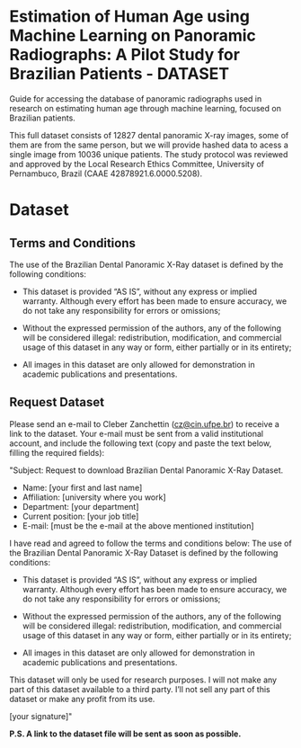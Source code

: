 # Estimation of Human Age using Machine Learning on Panoramic Radiographs: A Pilot Study for Brazilian Patients - DATASET

Guide for accessing the database of panoramic radiographs used in research on estimating human age through machine learning, focused on Brazilian patients.

This full dataset consists of 12827 dental panoramic X-ray images, some of them are from the same person, but we will provide hashed data to acess a single image from 10036 unique patients. The study protocol was reviewed and approved by the Local Research Ethics Committee, University of Pernambuco, Brazil (CAAE 42878921.6.0000.5208).

# Dataset

## Terms and Conditions

The use of the Brazilian Dental Panoramic X-Ray dataset is defined by the following conditions:

* This dataset is provided “AS IS”, without any express or implied warranty. Although every effort has been made to ensure accuracy, we do not take any responsibility for errors or omissions;

* Without the expressed permission of the authors, any of the following will be considered illegal: redistribution, modification, and commercial usage of this dataset in any way or form, either partially or in its entirety;

* All images in this dataset are only allowed for demonstration in academic publications and presentations.

## Request Dataset

Please send an e-mail to Cleber Zanchettin (cz@cin.ufpe.br) to receive a link to the dataset. Your e-mail must be sent from a valid institutional account, and include the following text (copy and paste the text below, filling the required fields):

"Subject: Request to download Brazilian Dental Panoramic X-Ray Dataset.

* Name: [your first and last name]
* Affiliation: [university where you work]
* Department: [your department]
* Current position: [your job title]
* E-mail: [must be the e-mail at the above mentioned institution]

I have read and agreed to follow the terms and conditions below: The use of the Brazilian Dental Panoramic X-Ray Dataset is defined by the following conditions:

* This dataset is provided “AS IS”, without any express or implied warranty. Although every effort has been made to ensure accuracy, we do not take any responsibility for errors or omissions;

* Without the expressed permission of the authors, any of the following will be considered illegal: redistribution, modification, and commercial usage of this dataset in any way or form, either partially or in its entirety;

* All images in this dataset are only allowed for demonstration in academic publications and presentations.

This dataset will only be used for research purposes. I will not make any part of this dataset available to a third party. I’ll not sell any part of this dataset or make any profit from its use.

[your signature]"  

**P.S. A link to the dataset file will be sent as soon as possible.**
